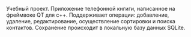 Учебный проект. Приложение телефонной кнгиги, написанное на фреймвоке QT для c++. Поддерживает операции: добавление, удаление, редактирование, осуществление сортировки и поиска контактов.
Сохранение происходит в локальную базу данных SQLite.
